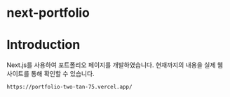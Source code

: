 # next-portfolio

# Introduction
Next.js를 사용하여 포트폴리오 페이지를 개발하였습니다.
현재까지의 내용을 실제 웹사이트를 통해 확인할 수 있습니다.
```
https://portfolio-two-tan-75.vercel.app/
```

